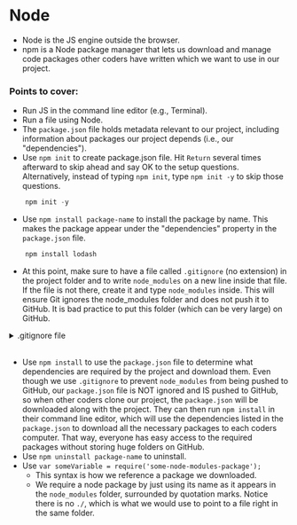 # Node
- Node is the JS engine outside the browser.
- npm is a Node package manager that lets us download and manage code packages other coders have written which we want to use in our project.

### Points to cover:
- Run JS in the command line editor (e.g., Terminal).
- Run a file using Node.
- The ```package.json``` file holds metadata relevant to our project, including information about packages our project depends (i.e., our "dependencies").
- Use ```npm init``` to create package.json file. Hit ```Return``` several times afterward to skip ahead and say OK to the setup questions. Alternatively, instead of typing ```npm init```, type ```npm init -y``` to skip those questions.
```js 
    npm init -y 
```
- Use ```npm install package-name``` to install the package by name. This makes the package appear under the "dependencies" property in the ```package.json``` file.
```js
    npm install lodash
```
- At this point, make sure to have a file called ```.gitignore``` (no extension) in the project folder and to write ```node_modules``` on a new line inside that file. If the file is not there, create it and type ```node_modules``` inside. This will ensure Git ignores the node_modules folder and does not push it to GitHub. It is bad practice to put this folder (which can be very large) on GitHub. 
<details> <summary> .gitignore file </summary> 

```js
    node_modules
```
</details>
<br />

- Use ```npm install``` to use the ```package.json``` file to determine what dependencies are required by the project and download them. Even though we use ```.gitignore``` to prevent ```node_modules``` from being pushed to GitHub, our ```package.json``` file is NOT ignored and IS pushed to GitHub, so when other coders clone our project, the ```package.json``` will be downloaded along with the project. They can then run ```npm install``` in their command line editor, which will use the dependencies listed in the ```package.json``` to download all the necessary packages to each coders computer. That way, everyone has easy access to the required packages without storing huge folders on GitHub.
- Use ```npm uninstall package-name``` to uninstall.
- Use ```var someVariable = require('some-node-modules-package');```
    - This syntax is how we reference a package we downloaded.
    - We require a node package by just using its name as it appears in the ```node_modules``` folder, surrounded by quotation marks. Notice there is no ```./```, which is what we would use to point to a file right in the same folder.